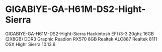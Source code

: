 # GIGABIYE-GA-H61M-DS2-Hight-Sierra
GIGABIYE-GA-H61M-DS2-Hight-Sierra Hackintosh EFI i3-3.20ghz 16GB (2X8GB) DDR3 Graphic Readion RX570 8GB Realtek ALC887 Realtek 8111 OSX Highr Sierra 10.13.6
